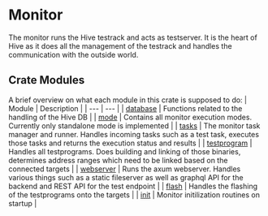 # Monitor 
The monitor runs the Hive testrack and acts as testserver. It is the heart of Hive as it does all the management of the testrack and handles the communication with the outside world.

## Crate Modules
A brief overview on what each module in this crate is supposed to do:
| Module | Description |
| --- | --- |
| [database](./src/database/) | Functions related to the handling of the Hive DB |
| [mode](./src/mode/) | Contains all monitor execution modes. Currently only standalone mode is implemented |
| [tasks](./src/tasks/) | The monitor task manager and runner. Handles incoming tasks such as a test task, executes those tasks and returns the execution status and results |
| [testprogram](./src/testprogram/) | Handles all testprograms. Does building and linking of those binaries, determines address ranges which need to be linked based on the connected targets |
| [webserver](./src/webserver/) | Runs the axum webserver. Handles various things such as a static fileserver as well as graphql API for the backend and REST API for the test endpoint |
| [flash](./src/flash.rs) | Handles the flashing of the testprograms onto the targets |
| [init](./src/init.rs) | Monitor initilization routines on startup |